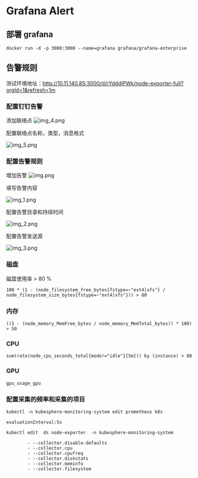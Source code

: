# Grafana Alert


## 部署 grafana

```
docker run -d -p 3000:3000 --name=grafana grafana/grafana-enterprise
```

## 告警规则

测试环境地址：http://10.11.140.85:3000/d/rYdddlPWk/node-exporter-full?orgId=1&refresh=1m

### 配置钉钉告警
添加联络点
![img_4.png](https://zhuyaguang-1308110266.cos.ap-shanghai.myqcloud.com/img/img_4.png)

配置联络点名称，类型，消息格式

![img_5.png](https://zhuyaguang-1308110266.cos.ap-shanghai.myqcloud.com/img/img_5.png)

### 配置告警规则
增加告警
![img.png](https://zhuyaguang-1308110266.cos.ap-shanghai.myqcloud.com/img/img.png)

填写告警内容

![img_1.png](https://zhuyaguang-1308110266.cos.ap-shanghai.myqcloud.com/img/img_1.png)

配置告警目录和持续时间

![img_2.png](https://zhuyaguang-1308110266.cos.ap-shanghai.myqcloud.com/img/img_2.png)

配置告警发送源

![img_3.png](https://zhuyaguang-1308110266.cos.ap-shanghai.myqcloud.com/img/img_3.png)
### 磁盘

磁盘使用率 > 80 %

```
100 * (1 - (node_filesystem_free_bytes{fstype=~"ext4|xfs"} / node_filesystem_size_bytes{fstype=~"ext4|xfs"})) > 80
```

### 内存

```
((1 - (node_memory_MemFree_bytes / node_memory_MemTotal_bytes)) * 100) > 50
```

### CPU

```
sum(rate(node_cpu_seconds_total{mode!="idle"}[5m])) by (instance) > 80
```

### GPU 

```
gpu_usage_gpu
```



### 配置采集的频率和采集的项目

```
kubectl -n kubesphere-monitoring-system edit prometheus k8s

evaluationInterval:5s
```



```
kubectl edit  ds node-exporter  -n kubesphere-monitoring-system

        - --collector.disable-defaults
        - --collector.cpu
        - --collector.cpufreq
        - --collector.diskstats
        - --collector.meminfo
        - --collector.filesystem
```




